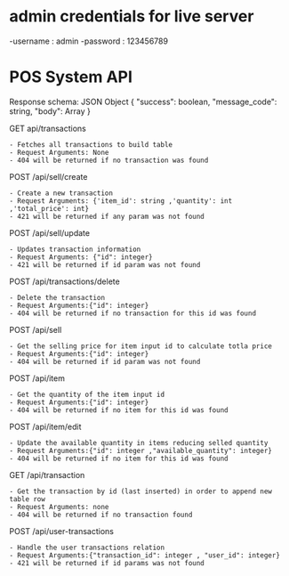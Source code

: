 # admin credentials for live server

 -username : admin 
 -password : 123456789



# POS System API

Response schema: JSON Object { "success": boolean, "message_code": string, "body": Array }

 GET api/transactions
 
    - Fetches all transactions to build table
    - Request Arguments: None
    - 404 will be returned if no transaction was found

 POST /api/sell/create
 
    - Create a new transaction
    - Request Arguments: {'item_id': string ,'quantity': int ,'total_price': int}
    - 421 will be returned if any param was not found

 POST /api/sell/update
 
    - Updates transaction information
    - Request Arguments: {"id": integer}
    - 421 will be returned if id param was not found
    
 POST /api/transactions/delete
 
    - Delete the transaction
    - Request Arguments:{"id": integer}
    - 404 will be returned if no transaction for this id was found

 POST /api/sell
 
    - Get the selling price for item input id to calculate totla price
    - Request Arguments:{"id": integer}
    - 404 will be returned if id param was not found

 POST /api/item
 
    - Get the quantity of the item input id 
    - Request Arguments:{"id": integer}
    - 404 will be returned if no item for this id was found

 POST /api/item/edit
 
    - Update the available quantity in items reducing selled quantity
    - Request Arguments:{"id": integer ,"available_quantity": integer}
    - 404 will be returned if no item for this id was found

 GET /api/transaction
 
    - Get the transaction by id (last inserted) in order to append new table row
    - Request Arguments: none
    - 404 will be returned if no transaction found

 POST /api/user-transactions
 
    - Handle the user transactions relation
    - Request Arguments:{"transaction_id": integer , "user_id": integer}
    - 421 will be returned if id params was not found
 
